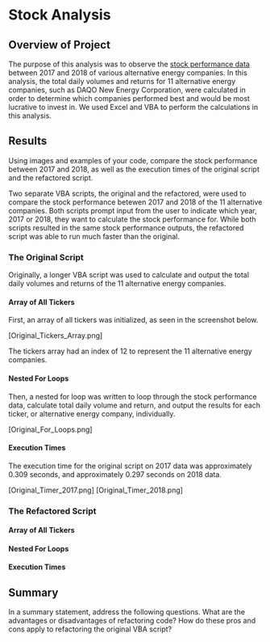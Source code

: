# Stock Analysis

## Overview of Project

The purpose of this analysis was to observe the [stock performance data](https://github.com/fobordo/stock-analysis/blob/main/VBA_Challenge.xlsm) between 2017 and 2018 of various alternative energy companies. In this analysis, the total daily volumes and returns for 11 alternative energy companies, such as DAQO New Energy Corporation, were calculated in order to determine which companies performed best and would be most lucrative to invest in. We used Excel and VBA to perform the calculations in this analysis.

## Results
Using images and examples of your code, compare the stock performance between 2017 and 2018, as well as the execution times of the original script and the refactored script.

Two separate VBA scripts, the original and the refactored, were used to compare the stock performance betewen 2017 and 2018 of the 11 alternative companies. Both scripts prompt input from the user to indicate which year, 2017 or 2018, they want to calculate the stock performance for. While both scripts resulted in the same stock performance outputs, the refactored script was able to run much faster than the original.

### The Original Script
Originally, a longer VBA script was used to calculate and output the total daily volumes and returns of the 11 alternative energy companies. 

#### Array of All Tickers
First, an array of all tickers was initialized, as seen in the screenshot below. 

[Original_Tickers_Array.png]

The tickers array had an index of 12 to represent the 11 alternative energy companies. 

#### Nested For Loops

Then, a nested for loop was written to loop through the stock performance data, calculate total daily volume and return, and output the results for each ticker, or alternative energy company, individually. 

[Original_For_Loops.png]

#### Execution Times

The execution time for the original script on 2017 data was approximately 0.309 seconds, and approximately 0.297 seconds on 2018 data.

[Original_Timer_2017.png]           [Original_Timer_2018.png]

### The Refactored Script
#### Array of All Tickers
#### Nested For Loops
#### Execution Times

## Summary
In a summary statement, address the following questions.
What are the advantages or disadvantages of refactoring code?
How do these pros and cons apply to refactoring the original VBA script?
